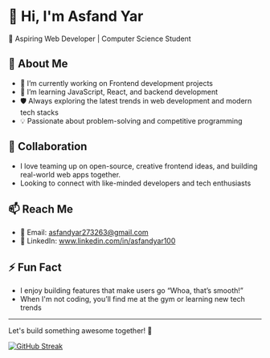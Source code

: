 # 👋 Hi, I'm Asfand Yar  

🚀 Aspiring Web Developer | Computer Science Student 

## 👀 About Me  
- 🔭 I’m currently working on Frontend development projects
- 🌱 I’m learning JavaScript, React, and backend development
- 🛡️ Always exploring the latest trends in web development and modern tech stacks
- 💡 Passionate about problem-solving and competitive programming  

## 💞️ Collaboration  
- I love teaming up on open-source, creative frontend ideas, and building real-world web apps together.
- Looking to connect with like-minded developers and tech enthusiasts 

## 📫 Reach Me  
- 📧 Email: asfandyar273263@gmail.com  
- 💼 LinkedIn: www.linkedin.com/in/asfandyar100
  
## ⚡ Fun Fact  
- I enjoy building features that make users go “Whoa, that’s smooth!”
- When I'm not coding, you’ll find me at the gym or learning new tech trends  

---

Let's build something awesome together! 🚀  

[![GitHub Streak](https://streak-stats.demolab.com?user=Asfand-Yar-dev&theme=transparent&hide_border=true)](https://git.io/streak-stats)
